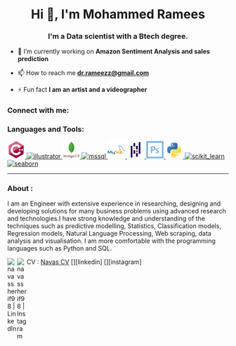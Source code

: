 <h1 align="center">Hi 👋, I'm Mohammed Ramees</h1>
<h3 align="center">I'm a Data scientist with a Btech degree.</h3>

- 🔭 I’m currently working on **Amazon Sentiment Analysis and sales prediction**

- 📫 How to reach me **dr.rameezz@gmail.com**

- ⚡ Fun fact **I am an artist and a videographer**

<h3 align="left">Connect with me:</h3>
<p align="left">
</p>

<h3 align="left">Languages and Tools:</h3>
<p align="left"> <a href="https://www.w3schools.com/cpp/" target="_blank" rel="noreferrer"> <img src="https://raw.githubusercontent.com/devicons/devicon/master/icons/cplusplus/cplusplus-original.svg" alt="cplusplus" width="40" height="40"/> </a> <a href="https://www.adobe.com/in/products/illustrator.html" target="_blank" rel="noreferrer"> <img src="https://www.vectorlogo.zone/logos/adobe_illustrator/adobe_illustrator-icon.svg" alt="illustrator" width="40" height="40"/> </a> <a href="https://www.mongodb.com/" target="_blank" rel="noreferrer"> <img src="https://raw.githubusercontent.com/devicons/devicon/master/icons/mongodb/mongodb-original-wordmark.svg" alt="mongodb" width="40" height="40"/> </a> <a href="https://www.microsoft.com/en-us/sql-server" target="_blank" rel="noreferrer"> <img src="https://www.svgrepo.com/show/303229/microsoft-sql-server-logo.svg" alt="mssql" width="40" height="40"/> </a> <a href="https://www.mysql.com/" target="_blank" rel="noreferrer"> <img src="https://raw.githubusercontent.com/devicons/devicon/master/icons/mysql/mysql-original-wordmark.svg" alt="mysql" width="40" height="40"/> </a> <a href="https://pandas.pydata.org/" target="_blank" rel="noreferrer"> <img src="https://raw.githubusercontent.com/devicons/devicon/2ae2a900d2f041da66e950e4d48052658d850630/icons/pandas/pandas-original.svg" alt="pandas" width="40" height="40"/> </a> <a href="https://www.photoshop.com/en" target="_blank" rel="noreferrer"> <img src="https://raw.githubusercontent.com/devicons/devicon/master/icons/photoshop/photoshop-line.svg" alt="photoshop" width="40" height="40"/> </a> <a href="https://www.python.org" target="_blank" rel="noreferrer"> <img src="https://raw.githubusercontent.com/devicons/devicon/master/icons/python/python-original.svg" alt="python" width="40" height="40"/> </a> <a href="https://scikit-learn.org/" target="_blank" rel="noreferrer"> <img src="https://upload.wikimedia.org/wikipedia/commons/0/05/Scikit_learn_logo_small.svg" alt="scikit_learn" width="40" height="40"/> </a> <a href="https://seaborn.pydata.org/" target="_blank" rel="noreferrer"> <img src="https://seaborn.pydata.org/_images/logo-mark-lightbg.svg" alt="seaborn" width="40" height="40"/> </a> </p>

***

### About :
I am an Engineer with extensive experience in researching, designing and developing solutions for many business problems using advanced research and technologies.I have strong knowledge and understanding of the techniques such as predictive modelling, Statistics, Classification models, Regression models, Natural Language Processing, Web scraping, data analysis and visualisation. I am more comfortable with the programming languages such as Python and SQL.

CV : [Navas CV](https://drive.google.com/file/d/1CRE5B9ZncM1M5ziVPMDJVFS-8rqEiLSA/view?usp=sharing)
[<img align="left" alt="navassherif98 | LinkedIn" width="22px" src="https://cdn.jsdelivr.net/npm/simple-icons@v3/icons/linkedin.svg" />][linkedin] [<img align="left" alt="navassherif98 | Instagram" width="22px" src="https://cdn.jsdelivr.net/npm/simple-icons@v3/icons/instagram.svg" />][instagram]
